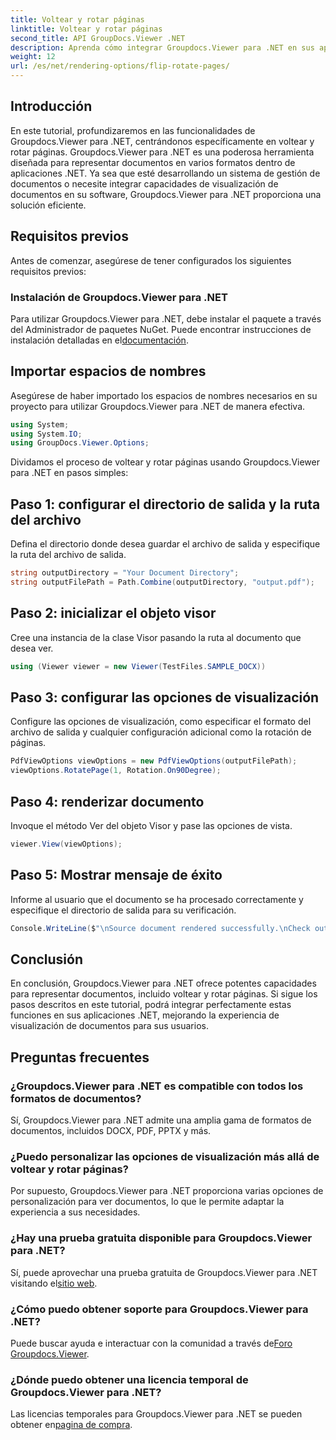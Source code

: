 ```yaml
---
title: Voltear y rotar páginas
linktitle: Voltear y rotar páginas
second_title: API GroupDocs.Viewer .NET
description: Aprenda cómo integrar Groupdocs.Viewer para .NET en sus aplicaciones para renderizar, voltear y rotar documentos sin problemas.
weight: 12
url: /es/net/rendering-options/flip-rotate-pages/
---
```

## Introducción
En este tutorial, profundizaremos en las funcionalidades de Groupdocs.Viewer para .NET, centrándonos específicamente en voltear y rotar páginas. Groupdocs.Viewer para .NET es una poderosa herramienta diseñada para representar documentos en varios formatos dentro de aplicaciones .NET. Ya sea que esté desarrollando un sistema de gestión de documentos o necesite integrar capacidades de visualización de documentos en su software, Groupdocs.Viewer para .NET proporciona una solución eficiente.
## Requisitos previos
Antes de comenzar, asegúrese de tener configurados los siguientes requisitos previos:
### Instalación de Groupdocs.Viewer para .NET
 Para utilizar Groupdocs.Viewer para .NET, debe instalar el paquete a través del Administrador de paquetes NuGet. Puede encontrar instrucciones de instalación detalladas en el[documentación](https://tutorials.groupdocs.com/viewer/net/).

## Importar espacios de nombres
Asegúrese de haber importado los espacios de nombres necesarios en su proyecto para utilizar Groupdocs.Viewer para .NET de manera efectiva.
```csharp
using System;
using System.IO;
using GroupDocs.Viewer.Options;
```

Dividamos el proceso de voltear y rotar páginas usando Groupdocs.Viewer para .NET en pasos simples:
## Paso 1: configurar el directorio de salida y la ruta del archivo
Defina el directorio donde desea guardar el archivo de salida y especifique la ruta del archivo de salida.
```csharp
string outputDirectory = "Your Document Directory";
string outputFilePath = Path.Combine(outputDirectory, "output.pdf");
```
## Paso 2: inicializar el objeto visor
Cree una instancia de la clase Visor pasando la ruta al documento que desea ver.
```csharp
using (Viewer viewer = new Viewer(TestFiles.SAMPLE_DOCX))
```
## Paso 3: configurar las opciones de visualización
Configure las opciones de visualización, como especificar el formato del archivo de salida y cualquier configuración adicional como la rotación de páginas.
```csharp
PdfViewOptions viewOptions = new PdfViewOptions(outputFilePath);
viewOptions.RotatePage(1, Rotation.On90Degree);
```
## Paso 4: renderizar documento
Invoque el método Ver del objeto Visor y pase las opciones de vista.
```csharp
viewer.View(viewOptions);
```
## Paso 5: Mostrar mensaje de éxito
Informe al usuario que el documento se ha procesado correctamente y especifique el directorio de salida para su verificación.
```csharp
Console.WriteLine($"\nSource document rendered successfully.\nCheck output in {outputDirectory}.");
```

## Conclusión
En conclusión, Groupdocs.Viewer para .NET ofrece potentes capacidades para representar documentos, incluido voltear y rotar páginas. Si sigue los pasos descritos en este tutorial, podrá integrar perfectamente estas funciones en sus aplicaciones .NET, mejorando la experiencia de visualización de documentos para sus usuarios.
## Preguntas frecuentes
### ¿Groupdocs.Viewer para .NET es compatible con todos los formatos de documentos?
Sí, Groupdocs.Viewer para .NET admite una amplia gama de formatos de documentos, incluidos DOCX, PDF, PPTX y más.
### ¿Puedo personalizar las opciones de visualización más allá de voltear y rotar páginas?
Por supuesto, Groupdocs.Viewer para .NET proporciona varias opciones de personalización para ver documentos, lo que le permite adaptar la experiencia a sus necesidades.
### ¿Hay una prueba gratuita disponible para Groupdocs.Viewer para .NET?
 Sí, puede aprovechar una prueba gratuita de Groupdocs.Viewer para .NET visitando el[sitio web](https://releases.groupdocs.com/).
### ¿Cómo puedo obtener soporte para Groupdocs.Viewer para .NET?
 Puede buscar ayuda e interactuar con la comunidad a través de[Foro Groupdocs.Viewer](https://forum.groupdocs.com/c/viewer/9).
### ¿Dónde puedo obtener una licencia temporal de Groupdocs.Viewer para .NET?
 Las licencias temporales para Groupdocs.Viewer para .NET se pueden obtener en[pagina de compra](https://purchase.groupdocs.com/temporary-license/).